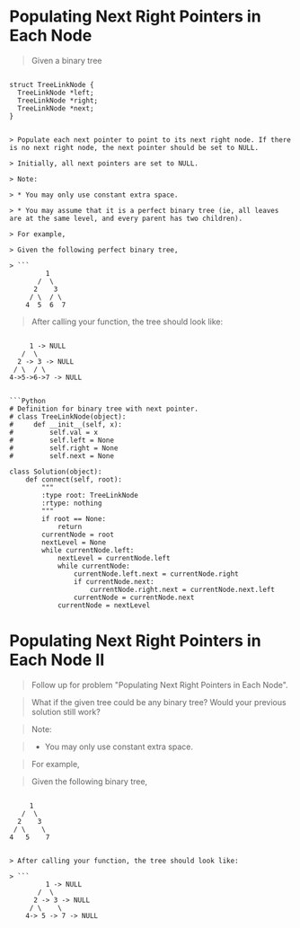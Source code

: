 # Populating Next Right Pointers in Each Node

> Given a binary tree

> ```
    struct TreeLinkNode {
      TreeLinkNode *left;
      TreeLinkNode *right;
      TreeLinkNode *next;
    }
```

> Populate each next pointer to point to its next right node. If there is no next right node, the next pointer should be set to NULL.

> Initially, all next pointers are set to NULL.

> Note:

> * You may only use constant extra space.

> * You may assume that it is a perfect binary tree (ie, all leaves are at the same level, and every parent has two children).

> For example,

> Given the following perfect binary tree,

> ```
         1
       /  \
      2    3
     / \  / \
    4  5  6  7
```

> After calling your function, the tree should look like:

> ```
         1 -> NULL
       /  \
      2 -> 3 -> NULL
     / \  / \
    4->5->6->7 -> NULL
```

```Python
# Definition for binary tree with next pointer.
# class TreeLinkNode(object):
#     def __init__(self, x):
#         self.val = x
#         self.left = None
#         self.right = None
#         self.next = None

class Solution(object):
    def connect(self, root):
        """
        :type root: TreeLinkNode
        :rtype: nothing
        """
        if root == None:
            return
        currentNode = root
        nextLevel = None
        while currentNode.left:
            nextLevel = currentNode.left
            while currentNode:
                currentNode.left.next = currentNode.right
                if currentNode.next:
                    currentNode.right.next = currentNode.next.left
                currentNode = currentNode.next
            currentNode = nextLevel
```

# Populating Next Right Pointers in Each Node II

> Follow up for problem "Populating Next Right Pointers in Each Node".

> What if the given tree could be any binary tree? Would your previous solution still work?

> Note:

> * You may only use constant extra space.

> For example,

> Given the following binary tree,

> ```
         1
       /  \
      2    3
     / \    \
    4   5    7
```

> After calling your function, the tree should look like:

> ```
         1 -> NULL
       /  \
      2 -> 3 -> NULL
     / \    \
    4-> 5 -> 7 -> NULL
```

```Python

```
